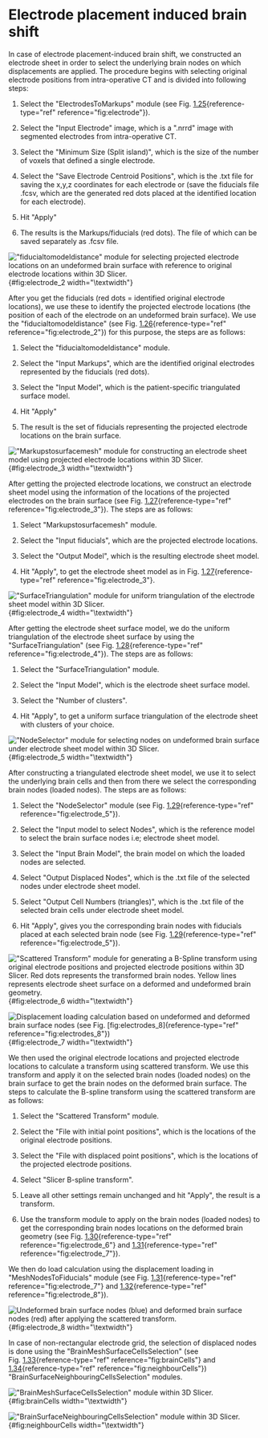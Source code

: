 # Electrode placement induced brain shift

In case of electrode placement-induced brain shift, we constructed an
electrode sheet in order to select the underlying brain nodes on which
displacements are applied. The procedure begins with selecting original
electrode positions from intra-operative CT and is divided into
following steps:

1.  Select the "ElectrodesToMarkups" module (see
    Fig. [1.25](#fig:electrode){reference-type="ref"
    reference="fig:electrode"}).

2.  Select the "Input Electrode" image, which is a ".nrrd" image with
    segmented electrodes from intra-operative CT.

3.  Select the "Minimum Size (Split island)", which is the size of the
    number of voxels that defined a single electrode.

4.  Select the "Save Electrode Centroid Positions", which is the .txt
    file for saving the x,y,z coordinates for each electrode or (save
    the fiducials file .fcsv, which are the generated red dots placed at
    the identified location for each electrode).

5.  Hit "Apply"

6.  The results is the Markups/fiducials (red dots). The file of which
    can be saved separately as .fcsv file.

!["fiducialtomodeldistance" module for selecting projected electrode
locations on an undeformed brain surface with reference to original
electrode locations within 3D Slicer.
](./figs/electrode/electrode_2.png){#fig:electrode_2 width="\\textwidth"}

After you get the fiducials (red dots = identified original electrode
locations), we use these to identify the projected electrode locations
(the position of each of the electrode on an undeformed brain surface).
We use the "fiducialtomodeldistance" (see
Fig. [1.26](#fig:electrode_2){reference-type="ref"
reference="fig:electrode_2"}) for this purpose, the steps are as
follows:

1.  Select the "fiducialtomodeldistance" module.

2.  Select the "Input Markups", which are the identified original
    electrodes represented by the fiducials (red dots).

3.  Select the "Input Model", which is the patient-specific triangulated
    surface model.

4.  Hit "Apply"

5.  The result is the set of fiducials representing the projected
    electrode locations on the brain surface.

![\"Markupstosurfacemesh\" module for constructing an electrode sheet
model using projected electrode locations within 3D Slicer.
](./figs/electrode/electrode_3.png){#fig:electrode_3 width="\\textwidth"}

After getting the projected electrode locations, we construct an
electrode sheet model using the information of the locations of the
projected electrodes on the brain surface (see
Fig. [1.27](#fig:electrode_3){reference-type="ref"
reference="fig:electrode_3"}). The steps are as follows:

1.  Select "Markupstosurfacemesh" module.

2.  Select the "Input fiducials", which are the projected electrode
    locations.

3.  Select the "Output Model", which is the resulting electrode sheet
    model.

4.  Hit "Apply", to get the electrode sheet model as in
    Fig. [1.27](#fig:electrode_3){reference-type="ref"
    reference="fig:electrode_3"}.

![\"SurfaceTriangulation\" module for uniform triangulation of the
electrode sheet model within 3D Slicer.
](./figs/electrode/electrode_4.png){#fig:electrode_4 width="\\textwidth"}

After getting the electrode sheet surface model, we do the uniform
triangulation of the electrode sheet surface by using the
"SurfaceTriangulation" (see
Fig. [1.28](#fig:electrode_4){reference-type="ref"
reference="fig:electrode_4"}). The steps are as follows:

1.  Select the "SurfaceTriangulation" module.

2.  Select the "Input Model", which is the electrode sheet surface
    model.

3.  Select the "Number of clusters".

4.  Hit "Apply", to get a uniform surface triangulation of the electrode
    sheet with clusters of your choice.

![\"NodeSelector\" module for selecting nodes on undeformed brain
surface under electrode sheet model within 3D Slicer.
](./figs/electrode/electrode_5.png){#fig:electrode_5 width="\\textwidth"}

After constructing a triangulated electrode sheet model, we use it to
select the underlying brain cells and then from there we select the
corresponding brain nodes (loaded nodes). The steps are as follows:

1.  Select the "NodeSelector" module (see
    Fig. [1.29](#fig:electrode_5){reference-type="ref"
    reference="fig:electrode_5"}).

2.  Select the "Input model to select Nodes", which is the reference
    model to select the brain surface nodes i.e; electrode sheet model.

3.  Select the "Input Brain Model", the brain model on which the loaded
    nodes are selected.

4.  Select "Output Displaced Nodes", which is the .txt file of the
    selected nodes under electrode sheet model.

5.  Select "Output Cell Numbers (triangles)", which is the .txt file of
    the selected brain cells under electrode sheet model.

6.  Hit "Apply", gives you the corresponding brain nodes with fiducials
    placed at each selected brain node (see
    Fig. [1.29](#fig:electrode_5){reference-type="ref"
    reference="fig:electrode_5"}).

![\"Scattered Transform\" module for generating a B-Spline transform
using original electrode positions and projected electrode positions
within 3D Slicer. Red dots represents the transformed brain nodes.
Yellow lines represents electrode sheet surface on a deformed and
undeformed brain geometry. ](./figs/electrode/electrode_6.png){#fig:electrode_6
width="\\textwidth"}

![Displacement loading calculation based on undeformed and deformed
brain surface nodes (see
Fig. [\[fig:electrodes_8\]](#fig:electrodes_8){reference-type="ref"
reference="fig:electrodes_8"})
](./figs/electrode/electrode_7.png){#fig:electrode_7 width="\\textwidth"}

We then used the original electrode locations and projected electrode
locations to calculate a transform using scattered transform. We use
this transform and apply it on the selected brain nodes (loaded nodes)
on the brain surface to get the brain nodes on the deformed brain
surface. The steps to calculate the B-spline transform using the
scattered transform are as follows:

1.  Select the "Scattered Transform" module.

2.  Select the "File with initial point positions", which is the
    locations of the original electrode positions.

3.  Select the "File with displaced point positions", which is the
    locations of the projected electrode positions.

4.  Select "Slicer B-spline transform".

5.  Leave all other settings remain unchanged and hit "Apply", the
    result is a transform.

6.  Use the transform module to apply on the brain nodes (loaded nodes)
    to get the corresponding brain nodes locations on the deformed brain
    geometry (see Fig. [1.30](#fig:electrode_6){reference-type="ref"
    reference="fig:electrode_6"} and
    [1.31](#fig:electrode_7){reference-type="ref"
    reference="fig:electrode_7"}).

We then do load calculation using the displacement loading in
\"MeshNodesToFiducials\" module (see
Fig. [1.31](#fig:electrode_7){reference-type="ref"
reference="fig:electrode_7"} and
[1.32](#fig:electrode_8){reference-type="ref"
reference="fig:electrode_8"}).

![Undeformed brain surface nodes (blue) and deformed brain surface nodes
(red) after applying the scattered transform.
](./figs/electrode/electrode_8.png){#fig:electrode_8 width="\\textwidth"}

In case of non-rectangular electrode grid, the selection of displaced
nodes is done using the \"BrainMeshSurfaceCellsSelection\" (see
Fig. [1.33](#fig:brainCells){reference-type="ref"
reference="fig:brainCells"} and
[1.34](#fig:neighbourCells){reference-type="ref"
reference="fig:neighbourCells"})
\"BrainSurfaceNeighbouringCellsSelection\" modules.

![\"BrainMeshSurfaceCellsSelection\" module within 3D Slicer.
](./figs/electrode/brainCells.png){#fig:brainCells width="\\textwidth"}

![\"BrainSurfaceNeighbouringCellsSelection\" module within 3D Slicer.
](./figs/electrode/neighbourCells.png){#fig:neighbourCells width="\\textwidth"}